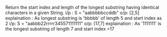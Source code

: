 Return the start index and length of the longest substring having identical characters in a given String.
i/p : S = "aabbbbbccddb"
o/p: [2,5]
explaination : As longest substring is 'bbbbb' of length 5 and start index as 2
i/p: S = "aabbb22rrrrr345571111111"
o/p: [17,7]
explaination : As '1111111' is the longest substring of length 7 and start index =17